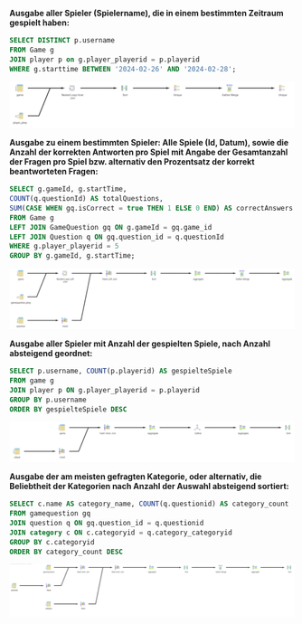 **Ausgabe aller Spieler (Spielername), die in einem bestimmten Zeitraum gespielt haben:**

```sql
SELECT DISTINCT p.username
FROM Game g
JOIN player p on g.player_playerid = p.playerid
WHERE g.starttime BETWEEN '2024-02-26' AND '2024-02-28';
```

![img_3.png](img_3.png)

**Ausgabe zu einem bestimmten Spieler: Alle Spiele (Id, Datum), sowie die Anzahl der korrekten Antworten pro Spiel mit Angabe der Gesamtanzahl der Fragen pro Spiel bzw. alternativ den Prozentsatz der korrekt beantworteten Fragen:**

```sql
SELECT g.gameId, g.startTime,
COUNT(q.questionId) AS totalQuestions,
SUM(CASE WHEN gq.isCorrect = true THEN 1 ELSE 0 END) AS correctAnswers
FROM Game g
LEFT JOIN GameQuestion gq ON g.gameId = gq.game_id
LEFT JOIN Question q ON gq.question_id = q.questionId
WHERE g.player_playerid = 5
GROUP BY g.gameId, g.startTime;
```

![img.png](img.png)

**Ausgabe aller Spieler mit Anzahl der gespielten Spiele, nach Anzahl absteigend geordnet:**

```sql
SELECT p.username, COUNT(p.playerid) AS gespielteSpiele
FROM game g
JOIN player p ON g.player_playerid = p.playerid
GROUP BY p.username
ORDER BY gespielteSpiele DESC
```

![img_1.png](img_1.png)

**Ausgabe der am meisten gefragten Kategorie, oder alternativ, die Beliebtheit der Kategorien nach Anzahl der Auswahl absteigend sortiert:**

```sql
SELECT c.name AS category_name, COUNT(q.questionid) AS category_count
FROM gamequestion gq
JOIN question q ON gq.question_id = q.questionid
JOIN category c ON c.categoryid = q.category_categoryid
GROUP BY c.categoryid
ORDER BY category_count DESC
```

![img_2.png](img_2.png)
